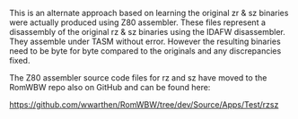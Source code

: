 This is an alternate approach based on learning the original zr & sz binaries were actually produced using Z80 assembler.
These files represent a disassembly of the original rz & sz binaries using the IDAFW disassembler.  They assemble under TASM without error.
However the resulting binaries need to be byte for byte compared to the originals and any discrepancies fixed.

The Z80 assembler source code files for rz and sz have moved to the RomWBW repo also on GitHub and can be found here:

https://github.com/wwarthen/RomWBW/tree/dev/Source/Apps/Test/rzsz
